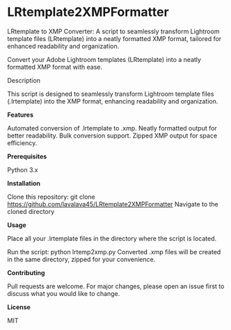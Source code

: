 # LRtemplate2XMPFormatter
LRtemplate to XMP Converter: A script to seamlessly transform Lightroom template files (LRtemplate) into a neatly formatted XMP format, tailored for enhanced readability and organization.

Convert your Adobe Lightroom templates (LRtemplate) into a neatly formatted XMP format with ease.

Description

This script is designed to seamlessly transform Lightroom template files (.lrtemplate) into the XMP format, enhancing readability and organization.

**Features**

Automated conversion of .lrtemplate to .xmp.
Neatly formatted output for better readability.
Bulk conversion support.
Zipped XMP output for space efficiency.

**Prerequisites**

Python 3.x

**Installation**

Clone this repository: git clone https://github.com/lavalava45/LRtemplate2XMPFormatter
Navigate to the cloned directory

**Usage**

Place all your .lrtemplate files in the directory where the script is located.

Run the script: python lrtemp2xmp.py
Converted .xmp files will be created in the same directory, zipped for your convenience.

**Contributing**

Pull requests are welcome. For major changes, please open an issue first to discuss what you would like to change.

**License**

MIT
